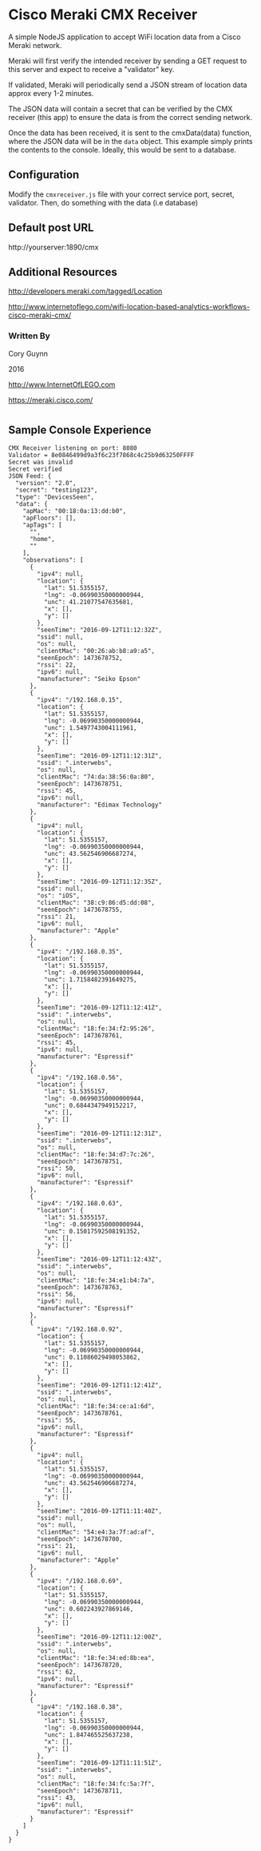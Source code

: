# Cisco Meraki CMX Receiver
A simple NodeJS application to accept WiFi location data from a Cisco Meraki network.

Meraki will first verify the intended receiver by sending a GET request to this server and 
expect to receive a "validator" key.

If validated, Meraki will periodically send a JSON stream of location data approx every 1-2 minutes.

The JSON data will contain a secret that can be verified by the CMX receiver (this app) to ensure
the data is from the correct sending network.

Once the data has been received, it is sent to the cmxData(data) function, where the JSON data will be 
in the `data` object. This example simply prints the contents to the console. Ideally, this would be sent
to a database. 

## Configuration
Modify the `cmxreceiver.js` file with your correct service port, secret, validator. Then, do something with the data (i.e database)

## Default post URL
http://yourserver:1890/cmx


## Additional Resources
http://developers.meraki.com/tagged/Location

http://www.internetoflego.com/wifi-location-based-analytics-workflows-cisco-meraki-cmx/

### Written By
Cory Guynn

2016

http://www.InternetOfLEGO.com

https://meraki.cisco.com/

# 



## Sample Console Experience 

```
CMX Receiver listening on port: 8080
Validator = 8e0846499d9a3f6c23f7868c4c25b9d63250FFFF
Secret was invalid
Secret verified
JSON Feed: {
  "version": "2.0",
  "secret": "testing123",
  "type": "DevicesSeen",
  "data": {
    "apMac": "00:18:0a:13:dd:b0",
    "apFloors": [],
    "apTags": [
      "",
      "home",
      ""
    ],
    "observations": [
      {
        "ipv4": null,
        "location": {
          "lat": 51.5355157,
          "lng": -0.06990350000000944,
          "unc": 41.21077547635681,
          "x": [],
          "y": []
        },
        "seenTime": "2016-09-12T11:12:32Z",
        "ssid": null,
        "os": null,
        "clientMac": "00:26:ab:b8:a9:a5",
        "seenEpoch": 1473678752,
        "rssi": 22,
        "ipv6": null,
        "manufacturer": "Seiko Epson"
      },
      {
        "ipv4": "/192.168.0.15",
        "location": {
          "lat": 51.5355157,
          "lng": -0.06990350000000944,
          "unc": 1.5497743004111961,
          "x": [],
          "y": []
        },
        "seenTime": "2016-09-12T11:12:31Z",
        "ssid": ".interwebs",
        "os": null,
        "clientMac": "74:da:38:56:0a:80",
        "seenEpoch": 1473678751,
        "rssi": 45,
        "ipv6": null,
        "manufacturer": "Edimax Technology"
      },
      {
        "ipv4": null,
        "location": {
          "lat": 51.5355157,
          "lng": -0.06990350000000944,
          "unc": 43.562546906687274,
          "x": [],
          "y": []
        },
        "seenTime": "2016-09-12T11:12:35Z",
        "ssid": null,
        "os": "iOS",
        "clientMac": "38:c9:86:d5:dd:08",
        "seenEpoch": 1473678755,
        "rssi": 21,
        "ipv6": null,
        "manufacturer": "Apple"
      },
      {
        "ipv4": "/192.168.0.35",
        "location": {
          "lat": 51.5355157,
          "lng": -0.06990350000000944,
          "unc": 1.7158482391649275,
          "x": [],
          "y": []
        },
        "seenTime": "2016-09-12T11:12:41Z",
        "ssid": ".interwebs",
        "os": null,
        "clientMac": "18:fe:34:f2:95:26",
        "seenEpoch": 1473678761,
        "rssi": 45,
        "ipv6": null,
        "manufacturer": "Espressif"
      },
      {
        "ipv4": "/192.168.0.56",
        "location": {
          "lat": 51.5355157,
          "lng": -0.06990350000000944,
          "unc": 0.6844347949152217,
          "x": [],
          "y": []
        },
        "seenTime": "2016-09-12T11:12:31Z",
        "ssid": ".interwebs",
        "os": null,
        "clientMac": "18:fe:34:d7:7c:26",
        "seenEpoch": 1473678751,
        "rssi": 50,
        "ipv6": null,
        "manufacturer": "Espressif"
      },
      {
        "ipv4": "/192.168.0.63",
        "location": {
          "lat": 51.5355157,
          "lng": -0.06990350000000944,
          "unc": 0.15017592508191352,
          "x": [],
          "y": []
        },
        "seenTime": "2016-09-12T11:12:43Z",
        "ssid": ".interwebs",
        "os": null,
        "clientMac": "18:fe:34:e1:b4:7a",
        "seenEpoch": 1473678763,
        "rssi": 56,
        "ipv6": null,
        "manufacturer": "Espressif"
      },
      {
        "ipv4": "/192.168.0.92",
        "location": {
          "lat": 51.5355157,
          "lng": -0.06990350000000944,
          "unc": 0.11086029498053862,
          "x": [],
          "y": []
        },
        "seenTime": "2016-09-12T11:12:41Z",
        "ssid": ".interwebs",
        "os": null,
        "clientMac": "18:fe:34:ce:a1:6d",
        "seenEpoch": 1473678761,
        "rssi": 55,
        "ipv6": null,
        "manufacturer": "Espressif"
      },
      {
        "ipv4": null,
        "location": {
          "lat": 51.5355157,
          "lng": -0.06990350000000944,
          "unc": 43.562546906687274,
          "x": [],
          "y": []
        },
        "seenTime": "2016-09-12T11:11:40Z",
        "ssid": null,
        "os": null,
        "clientMac": "54:e4:3a:7f:ad:af",
        "seenEpoch": 1473678700,
        "rssi": 21,
        "ipv6": null,
        "manufacturer": "Apple"
      },
      {
        "ipv4": "/192.168.0.69",
        "location": {
          "lat": 51.5355157,
          "lng": -0.06990350000000944,
          "unc": 0.602243927869146,
          "x": [],
          "y": []
        },
        "seenTime": "2016-09-12T11:12:00Z",
        "ssid": ".interwebs",
        "os": null,
        "clientMac": "18:fe:34:ed:8b:ea",
        "seenEpoch": 1473678720,
        "rssi": 62,
        "ipv6": null,
        "manufacturer": "Espressif"
      },
      {
        "ipv4": "/192.168.0.38",
        "location": {
          "lat": 51.5355157,
          "lng": -0.06990350000000944,
          "unc": 1.847465525637238,
          "x": [],
          "y": []
        },
        "seenTime": "2016-09-12T11:11:51Z",
        "ssid": ".interwebs",
        "os": null,
        "clientMac": "18:fe:34:fc:5a:7f",
        "seenEpoch": 1473678711,
        "rssi": 43,
        "ipv6": null,
        "manufacturer": "Espressif"
      }
    ]
  }
}
```